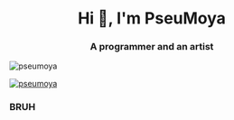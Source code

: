 <h1 align="center">Hi 👋, I'm PseuMoya</h1>
<h3 align="center">A programmer and an artist</h3>

<p align="left"> <img src="https://komarev.com/ghpvc/?username=pseumoya&label=Profile%20views&color=0e75b6&style=flat" alt="pseumoya" /> </p>

<p align="left"> <a href="https://github.com/ryo-ma/github-profile-trophy"><img src="https://github-profile-trophy.vercel.app/?username=pseumoya" alt="pseumoya" /></a> </p>

<h3 align="left">BRUH</h3>
<p align="left">
</p>

